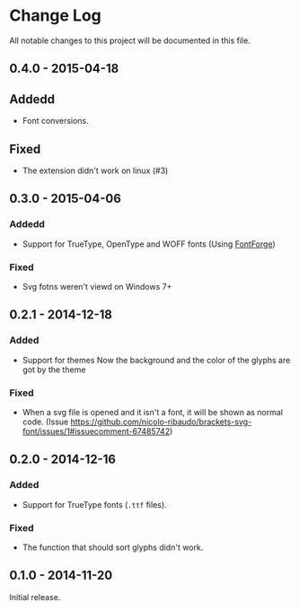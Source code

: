 # Change Log
All notable changes to this project will be documented in this file.

## 0.4.0 - 2015-04-18
## Addedd
- Font conversions.

## Fixed
- The extension didn't work on linux (#3)

## 0.3.0 - 2015-04-06
### Addedd
- Support for TrueType, OpenType and WOFF fonts (Using [FontForge](http://fontforge.github.io))

### Fixed
- Svg fotns weren't viewd on Windows 7+

## 0.2.1 - 2014-12-18
### Added
 - Support for themes
   Now the background and the color of the glyphs are got by the theme

### Fixed
- When a svg file is opened and it isn't a font, it will be shown as normal code. (Issue https://github.com/nicolo-ribaudo/brackets-svg-font/issues/1#issuecomment-67485742)

## 0.2.0 - 2014-12-16
### Added
- Support for TrueType fonts (`.ttf` files).

### Fixed
- The function that should sort glyphs didn't work.


## 0.1.0 - 2014-11-20
Initial release.

